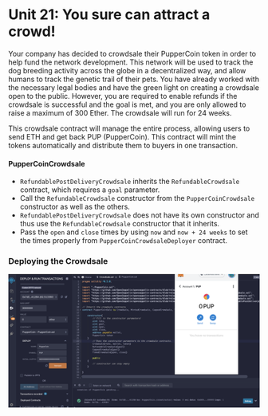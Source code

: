 # Unit 21: You sure can attract a crowd!

Your company has decided to crowdsale their PupperCoin token in order to help fund the network development.
This network will be used to track the dog breeding activity across the globe in a decentralized way, and allow humans to track the genetic trail of their pets. You have already worked with the necessary legal bodies and have the green light on creating a crowdsale open to the public. However, you are required to enable refunds if the crowdsale is successful and the goal is met, and you are only allowed to raise a maximum of 300 Ether. The crowdsale will run for 24 weeks.

This crowdsale contract will manage the entire process, allowing users to send ETH and get back PUP (PupperCoin).
This contract will mint the tokens automatically and distribute them to buyers in one transaction.

#### PupperCoinCrowdsale

- `RefundablePostDeliveryCrowdsale` inherits the `RefundableCrowdsale` contract, which requires a `goal` parameter.
- Call the `RefundableCrowdsale` constructor from the `PupperCoinCrowdsale` constructor as well as the others.
- `RefundablePostDeliveryCrowdsale` does not have its own constructor and thus use the `RefundableCrowdsale` constructor that it inherits.
- Pass the `open` and `close` times by using `now` and `now + 24 weeks` to set the times properly from `PupperCoinCrowdsaleDeployer` contract.

### Deploying the Crowdsale

![PUP](Images/addingPUPcoin.png)